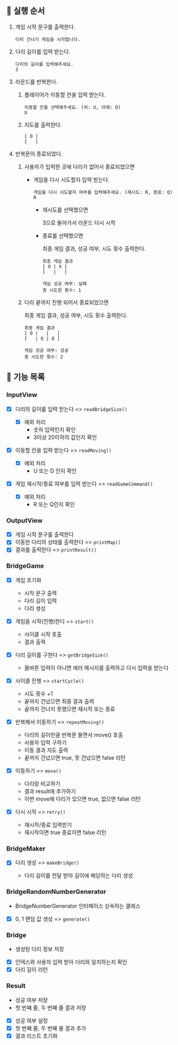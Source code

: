 ## 🐾 실행 순서
1. 게임 시작 문구를 출력한다.

    ```
    다리 건너기 게임을 시작합니다.
    ```

2. 다리 길이를 입력 받는다.

    ```
    다리의 길이를 입력해주세요.
    3
    ```

3. 라운드를 반복한다.
    1. 플레이어가 이동할 칸을 입력 받는다.

        ```
        이동할 칸을 선택해주세요. (위: U, 아래: D)
        U
        ```

    2. 지도를 출력한다.

        ```
        [ O ]
        [   ]
        ```

4. 반복문이 종료되었다.
    1. 사용자가 입력한 곳에 다리가 없어서 종료되었으면

        - 게임을 다시 시도할지 입력 받는다.

            ```
          게임을 다시 시도할지 여부를 입력해주세요. (재시도: R, 종료: Q)
          R
          ```

          - 재시도를 선택했으면
            
            3으로 돌아가서 라운드 다시 시작

          - 종료를 선택했으면

            최종 게임 결과, 성공 여부, 시도 횟수 출력한다.

            ```text
            최종 게임 결과
            [ O | X ]
            [   |   ]
            
            게임 성공 여부: 실패
            총 시도한 횟수: 1
            ```

    2. 다리 끝까지 진행 되어서 종료되었으면
       
        최종 게임 결과, 성공 여부, 시도 횟수 출력한다.

        ```
       최종 게임 결과
       [ O |   |   ]
       [   | O | O ]
       
       게임 성공 여부: 성공
       총 시도한 횟수: 2
       ```

## 📝 기능 목록

### InputView

- [x] 다리의 길이를 입력 받는다 => `readBridgeSize()`

    - [x] 예외 처리
      - 숫자 입력인지 확인
      - 3이상 20이하의 값인지 확인

- [x] 이동할 칸을 입력 받는다 => `readMoving()`

    - [x] 예외 처리
      - U 또는 D 인지 확인

- [x] 게임 재시작/종료 여부를 입력 받는다 => `readGameCommand()`

    - [x] 예외 처리
      - R 또는 Q인지 확인

### OutputView

- [x] 게임 시작 문구를 출력한다
- [x] 이동한 다리의 상태를 출력한다 => `printMap()`
- [x] 결과를 출력한다 => `printResult()`

### BridgeGame

- [x] 게임 초기화
    - 시작 문구 출력
    - 다리 길이 입력
    - 다리 생성

- [x] 게임을 시작(진행)한다 => `start()`

    - 사이클 시작 호출
    - 결과 출력

- [x] 다리 길이를 구한다 => `getBridgeSize()`

    - 올바른 입력이 아니면 에러 메시지를 출력하고 다시 입력을 받는다

- [x] 사이클 진행 => `startCycle()`
    - 시도 횟수 +1
    - 끝까지 건넜으면 최종 결과 출력
    - 끝까지 건너지 못했으면 재시작 또는 종료

- [x] 반복해서 이동하기 => `repeatMoving()`
    - 다리의 길이만큼 반복문 돌면서 move() 호출
    - 사용자 입력 구하기
    - 이동 결과 지도 출력
    - 끝까지 건넜으면 true, 못 건넜으면 false 리턴

- [x] 이동하기 => `move()`

    - 다리랑 비교하기
    - 결과 result에 추가하기
    - 이번 move에 다리가 있으면 true, 없으면 false 리턴

- [x] 다시 시작 => `retry()`

    - 재시작/종료 입력받기
    - 재시작이면 true 종료이면 false 리턴

### BridgeMaker

- [x] 다리 생성 => `makeBridge()`

    - 다리 길이를 전달 받아 길이에 해당하는 다리 생성

### BridgeRandomNumberGenerator

- BridgeNumberGenerator 인터페이스 상속하는 클래스
- [x] 0, 1 랜덤 값 생성 => `generate()`

### Bridge

- 생성된 다리 정보 저장
- [x] 인덱스와 사용자 입력 받아 다리와 일치하는지 확인
- [x] 다리 길이 리턴

### Result

- 성공 여부 저장
- 첫 번째 줄, 두 번째 줄 결과 저장
- [x] 성공 여부 설정
- [x] 첫 번째 줄, 두 번째 줄 결과 추가
- [x] 결과 리스트 초기화